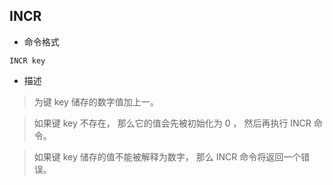 ## INCR

- 命令格式

```redis
INCR key
```

- 描述

> 为键 key 储存的数字值加上一。

> 如果键 key 不存在， 那么它的值会先被初始化为 0 ， 然后再执行 INCR 命令。

> 如果键 key 储存的值不能被解释为数字， 那么 INCR 命令将返回一个错误。